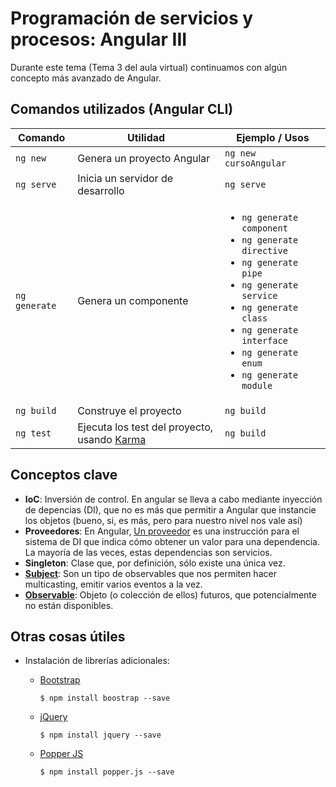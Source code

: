 # Programación de servicios y procesos: Angular III

Durante este tema (Tema 3 del aula virtual) continuamos con algún concepto más avanzado de Angular.

## Comandos utilizados (Angular CLI)

| Comando | Utilidad | Ejemplo / Usos |
| ------------- | ------------- |------------- |
|`ng new`  |Genera un proyecto Angular  |`ng new cursoAngular`| 
|`ng serve`  |Inicia un servidor de desarrollo  |`ng serve`| 
|`ng generate`  |Genera un componente  |<ul><li>`ng generate component`</li><li>`ng generate directive`</li><li>`ng generate pipe`</li><li>`ng generate service`</li><li>`ng generate class`</li><li>`ng generate interface`</li><li>`ng generate enum`</li><li>`ng generate module`</li></ul> | 
|`ng build`  | Construye el proyecto  | `ng build` | 
|`ng test`  | Ejecuta los test del proyecto, usando [Karma](https://karma-runner.github.io)  | `ng build` |

## Conceptos clave

* **IoC**: Inversión de control. En angular se lleva a cabo mediante inyección de depencias (DI), que no es más que
  permitir a Angular que instancie los objetos (bueno, si, es más, pero para nuestro nivel nos vale así)
* **Proveedores**: En Angular, [Un proveedor](https://angular.io/guide/providers) es una instrucción para el sistema de
  DI que indica cómo obtener un valor para una dependencia. La mayoría de las veces, estas dependencias son servicios.
* **Singleton**: Clase que, por definición, sólo existe una única vez.
* **[Subject](https://rxjs.dev/guide/subject)**: Son un tipo de observables que nos permiten hacer multicasting, emitir
  varios eventos a la vez.
* **[Observable](https://rxjs.dev/guide/observable)**: Objeto (o colección de ellos) futuros, que potencialmente no
  están disponibles.

## Otras cosas útiles

* Instalación de librerías adicionales:

  * [Bootstrap](https://getbootstrap.com/)
    ```shell
    $ npm install boostrap --save
    ```

  * [jQuery](https://jquery.com/)
    ```shell
    $ npm install jquery --save
    ```

  * [Popper JS](https://popper.js.org/)
    ```shell
    $ npm install popper.js --save
    ```
